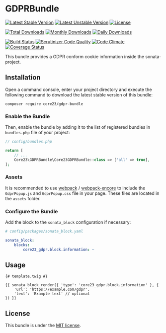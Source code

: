 GDPRBundle
=============
[![Latest Stable Version](https://poser.pugx.org/core23/gdpr-bundle/v/stable)](https://packagist.org/packages/core23/gdpr-bundle)
[![Latest Unstable Version](https://poser.pugx.org/core23/gdpr-bundle/v/unstable)](https://packagist.org/packages/core23/gdpr-bundle)
[![License](https://poser.pugx.org/core23/gdpr-bundle/license)](https://packagist.org/packages/core23/gdpr-bundle)

[![Total Downloads](https://poser.pugx.org/core23/gdpr-bundle/downloads)](https://packagist.org/packages/core23/gdpr-bundle)
[![Monthly Downloads](https://poser.pugx.org/core23/gdpr-bundle/d/monthly)](https://packagist.org/packages/core23/gdpr-bundle)
[![Daily Downloads](https://poser.pugx.org/core23/gdpr-bundle/d/daily)](https://packagist.org/packages/core23/gdpr-bundle)

[![Build Status](https://travis-ci.org/core23/GDPRBundle.svg)](https://travis-ci.org/core23/GDPRBundle)
[![Scrutinizer Code Quality](https://scrutinizer-ci.com/g/core23/GDPRBundle/badges/quality-score.png?b=master)](https://scrutinizer-ci.com/g/core23/GDPRBundle)
[![Code Climate](https://codeclimate.com/github/core23/GDPRBundle/badges/gpa.svg)](https://codeclimate.com/github/core23/GDPRBundle)
[![Coverage Status](https://coveralls.io/repos/core23/GDPRBundle/badge.svg)](https://coveralls.io/r/core23/GDPRBundle)

This bundle provides a GDPR conform cookie information inside the sonata-project.

## Installation

Open a command console, enter your project directory and execute the following command to download the latest stable version of this bundle:

```
composer require core23/gdpr-bundle
```

### Enable the Bundle

Then, enable the bundle by adding it to the list of registered bundles in `bundles.php` file of your project:

```php
// config/bundles.php

return [
    // ...
    Core23\GDPRBundle\Core23GDPRBundle::class => ['all' => true],
];
```

### Assets

It is recommended to use [webpack](https://webpack.js.org/) / [webpack-encore](https://github.com/symfony/webpack-encore) 
to include the `GdprPopup.js` and `GdprPopup.css` file in your page. These files are located in the `assets` folder.

### Configure the Bundle

Add the block to the `sonata_block` configuration if necessary:

```yaml
# config/packages/sonata_block.yaml

sonata_block:
    blocks:
        core23_gdpr.block.information: ~
```

## Usage

```twig
{# template.twig #}

{{ sonata_block_render({ 'type': 'core23_gdpr.block.information' }, {
    'url': 'https://example.com/gdpr',
    'text': 'Example text' // optional
}) }}
```

## License

This bundle is under the [MIT license](LICENSE.md).
